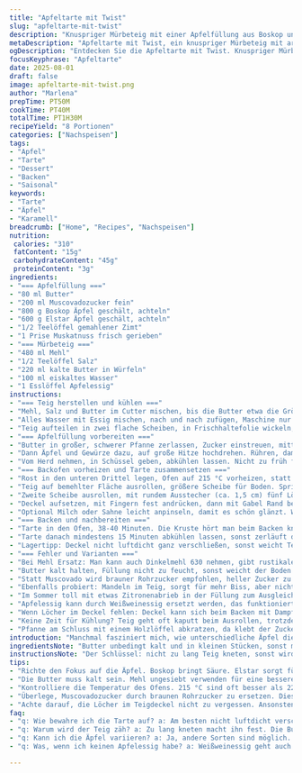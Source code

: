 ```yaml
---
title: "Apfeltarte mit Twist"
slug: "apfeltarte-mit-twist"
description: "Knuspriger Mürbeteig mit einer Apfelfüllung aus Boskop und Elstar, karamellisiert am Herd mit Muscovadozucker und Zimt. Teig leicht sauer durch Apfelessig, sorgt für bessere Textur. Deckel mit Löchern, damit Dampf entweichen kann und die Kruste nicht durchweicht. Backzeit je nach Ofen anpassen. Kühle Füllung richtig gut, bevor sie auf den Teig kommt. Servieren lauwarm oder kalt. Hält sich bis 4 Tage ohne Qualitätsverlust. Einfach, rustikal, etwas anders."
metaDescription: "Apfeltarte mit Twist, ein knuspriger Mürbeteig mit aromatischer Füllung aus Boskop und Elstar, perfekt für jeden Anlass"
ogDescription: "Entdecken Sie die Apfeltarte mit Twist. Knuspriger Mürbeteig, karamellisierte Äpfel und ein Hauch Zimt für unvergesslichen Genuss"
focusKeyphrase: "Apfeltarte"
date: 2025-08-01
draft: false
image: apfeltarte-mit-twist.png
author: "Marlena"
prepTime: PT50M
cookTime: PT40M
totalTime: PT1H30M
recipeYield: "8 Portionen"
categories: ["Nachspeisen"]
tags:
- "Apfel"
- "Tarte"
- "Dessert"
- "Backen"
- "Saisonal"
keywords:
- "Tarte"
- "Äpfel"
- "Karamell"
breadcrumb: ["Home", "Recipes", "Nachspeisen"]
nutrition: 
 calories: "310"
 fatContent: "15g"
 carbohydrateContent: "45g"
 proteinContent: "3g"
ingredients:
- "=== Apfelfüllung ==="
- "80 ml Butter"
- "200 ml Muscovadozucker fein"
- "800 g Boskop Äpfel geschält, achteln"
- "600 g Elstar Äpfel geschält, achteln"
- "1/2 Teelöffel gemahlener Zimt"
- "1 Prise Muskatnuss frisch gerieben"
- "=== Mürbeteig ==="
- "480 ml Mehl"
- "1/2 Teelöffel Salz"
- "220 ml kalte Butter in Würfeln"
- "100 ml eiskaltes Wasser"
- "1 Esslöffel Apfelessig"
instructions:
- "=== Teig herstellen und kühlen ==="
- "Mehl, Salz und Butter im Cutter mischen, bis die Butter etwa die Größe von Erbsen hat, körnig, aber nicht zu lange - sonst wird der Teig fehlersensibel zäh."
- "Alles Wasser mit Essig mischen, nach und nach zufügen, Maschine nur so lange laufen lassen, bis der Teig anfängt, sich zu verbinden. Nicht zu lange! Es soll gerade eine Kugel entstehen, nicht klebrig."
- "Teig aufteilen in zwei flache Scheiben, in Frischhaltefolie wickeln, mind. 35 Minuten in den Kühlschrank legen. Essig sorgt für bessere Elastizität im Teig. Man kann ihn auch ohne nehmen, geht, aber Teig reißt eher."
- "=== Apfelfüllung vorbereiten ==="
- "Butter in großer, schwerer Pfanne zerlassen, Zucker einstreuen, mittlere Hitze. Zucker schmilzt, Blasen, langsam karamellisiert, aber nicht verbrennen. Gelegentlich rühren, um dunkle Stellen zu vermeiden."
- "Dann Äpfel und Gewürze dazu, auf große Hitze hochdrehen. Rühren, damit nichts ansetzt. Nach ca. 11-12 Minuten merke ich: Die Elstar zerfallen schneller, die Boskop brauchen etwas länger, werden samtig. Flüssigkeit fast weg, karamellisierte Kruste lässt sich hören."
- "Vom Herd nehmen, in Schüssel geben, abkühlen lassen. Nicht zu früh füllen, sonst feuchter Teigboden gebrochen."
- "=== Backofen vorheizen und Tarte zusammensetzen ==="
- "Rost in den unteren Drittel legen, Ofen auf 215 °C vorheizen, statt 220 °C. So wird die Kruste goldbraun, aber nicht zu dunkel."
- "Teig auf bemehlter Fläche ausrollen, größere Scheibe für Boden. Springform 23 cm mit Teig auskleiden, Rand ca. 2,5 cm hochziehen. Den Apfelhaufen mitten hinein geben, nicht zu flach ausbreiten, so bleibt es saftig innen."
- "Zweite Scheibe ausrollen, mit rundem Ausstecher (ca. 1,5 cm) fünf Löcher reinstechen. Das sind Dampfabzüge. Sollte man nicht weglassen, sonst schwitzt der Deckel durch."
- "Deckel aufsetzen, mit Fingern fest andrücken, dann mit Gabel Rand bearbeiten. So hält alles zusammen, reißt nicht auf."
- "Optional Milch oder Sahne leicht anpinseln, damit es schön glänzt. Wer möchte, bestreut noch groben Zucker auf den Rand."
- "=== Backen und nachbereiten ==="
- "Tarte in den Ofen, 38-40 Minuten. Die Kruste hört man beim Backen knusprig knarren, und der Duft steigt, Zimt, Karamell. Kruste sollte schön goldbraun sein, nicht dunkel. Wenn die Hitze zu hoch, verbrennt die Unterseite schnell, lieber nach 35 Min kontrollieren."
- "Tarte danach mindestens 15 Minuten abkühlen lassen, sonst zerläuft die Füllung beim Anschneiden. Wer lieber leicht warm mag, danach nochmal 5-10 Minuten erwärmen, sonst zu weich."
- "Lagertipp: Deckel nicht luftdicht ganz verschließen, sonst weicht Teig auf. Offen bei Zimmertemperatur, max. 4 Tage."
- "=== Fehler und Varianten ==="
- "Bei Mehl Ersatz: Man kann auch Dinkelmehl 630 nehmen, gibt rustikaleren Geschmack, Teig aber vorsichtig behandeln, zäh wird er bei zu viel Wasser."
- "Butter kalt halten, Füllung nicht zu feucht, sonst weicht der Boden durch."
- "Statt Muscovado wird brauner Rohrzucker empfohlen, heller Zucker zu süß und trocken, karamellisiert nicht gut."
- "Ebenfalls probiert: Mandeln im Teig, sorgt für mehr Biss, aber nicht für Allergiker geeignet."
- "Im Sommer toll mit etwas Zitronenabrieb in der Füllung zum Ausgleich."
- "Apfelessig kann durch Weißweinessig ersetzt werden, das funktioniert auch, aber bilanziert den Teiggeschmack leicht."
- "Wenn Löcher im Deckel fehlen: Deckel kann sich beim Backen mit Dampf anheben und reißen."
- "Keine Zeit für Kühlung? Teig geht oft kaputt beim Ausrollen, trotzdem versuchen mit möglichst wenig Ruhezeit."
- "Pfanne am Schluss mit einem Holzlöffel abkratzen, da klebt der Zucker manchmal, kurz schwenken, sonst kein Problem."
introduction: "Manchmal fasziniert mich, wie unterschiedliche Äpfel die Füllung verändern. Boskop bringt Säure, Elstar Süße. Zusammen kochen sie sich anders, Texturen eben. Man sieht, wie die Butter mit dem Zucker langsam als erstes zum Schäumen beginnt, fast wie ein kleines Feuer unter der Pfanne. Kein Rezept so genau, ich höre beim Rühren die Aromen, die Pfanne zischt fast. Teig knetet sich viel besser mit Essig, glaubt man kaum. Nach vielen Fehlversuchen hatte ich dieses Pâte, der nicht zu trocken, nicht zu feucht gerät. Der Trick mit der Dampfabzug-Löchern im Deckel macht den Unterschied zwischen matschig und knusprig. Schon mittags mit Freunden gab es die Tarte, lauwarm, der Duft zog durch die Küche. Abkühlen lassen ist ein Geduldsspiel, nicht zu lange verschieben. Für mich gehört dazu auch das Teigrollen, das Klirren vom Mehl auf Tisch, den kalten Teig, die Fingerarbeit. Es ist mehr als Kuchen, es ist Erfahrung."
ingredientsNote: "Butter unbedingt kalt und in kleinen Stücken, sonst macht der Teig Probleme. Mit zu warmem Butter wird die Kruste zäh. Mehl ungesiebt verwenden, so verbindet sich die Butter besser mit dem Mehl. Essig schmeckt man hinterher kaum, sorgt aber für das bessere Aufgehen und eine mürbere Kruste. Bei der Füllung Muscovadozucker statt normalem braunen Zucker, er hat mehr Feuchtigkeit und einen kräftigen Karamellgeschmack, optimal. Äpfel am besten frisch, nicht mehlig oder zu weich, Boskop und Elstar bringen Süße und Säure ins Gleichgewicht. Zimt gebe ich immer erst am Schluss zu, sonst riecht es schnell muffig. Auf keinen Fall zu viel, nur dezent. Wer will, kann statt Butter auch Butterschmalz im Teig probieren, etwas feiner, aber oft fehlt der Geschmack. Wasser mit Essig gut kalt halten, sonst wird der Teig klebrig. Manchmal ersetze ich die Butter gelegentlich durch Mangobutter für exotischen Touch, funktioniert aber nur bedingt."
instructionsNote: "Der Schlüssel: nicht zu lang Teig kneten, sonst wird er zäh. Das Mehl-Butter-Gemisch soll körnig bleiben, sonst kein Knusper. Wasser und Essig nach und nach und spürbar dazugeben, sodass der Teig kurz zusammenkommt und nicht klebt. Der Zucker in der Füllung braucht Zeit, bis er karamellisiert, geduldig rühren, sonst klebt es unten an und dunkelt zu schnell. Äpfel anschließend nicht zu lange kochen, die Elstar lösen sich schnell auf, die Boskop geben Struktur. Löcher im oberen Teigdeckel helfen Dampf entweichen; ohne machen die Tarte matschig oder der Deckel reißt. Teig immer gut kühlen, dann lässt er sich besser verarbeiten und schrumpft beim Backen weniger. Backzeit immer im Auge behalten, nicht blind nach Minuten gehen, man sieht am Rand gut, wann die Kruste durch ist. Eher eine helle goldbraune Farbe, nicht zu dunkel. Abkühlzeit nicht verpassen, zu heiß ruinierst du die Füllung beim Schneiden. Letztlich durch Ausprobieren, aber diese Richtlinien helfen, Fehler zu umgehen."
tips:
- "Richte den Fokus auf die Äpfel. Boskop bringt Säure. Elstar sorgt für Süße. Diese Kombination ist wichtig. Karamellisiert tolle Texturen."
- "Die Butter muss kalt sein. Mehl ungesiebt verwenden für eine bessere Bindung. Es ist entscheidend, dass alles gut gekühlt ist. Andernfalls wird der Teig zäh."
- "Kontrolliere die Temperatur des Ofens. 215 °C sind oft besser als 220 °C. Sonst wird die Kruste schnell zu dunkel. Lieber mehrere Minuten vorher schauen."
- "Überlege, Muscovadozucker durch braunen Rohrzucker zu ersetzen. Dies wirkt sich auf den Geschmack aus. Zimt kommt zuletzt dazu, für ein ausgewogenes Aroma."
- "Achte darauf, die Löcher im Teigdeckel nicht zu vergessen. Ansonsten schwitzt die Tarte und wird matschig. Es ist ein kleiner aber wichtiger Schritt."
faq:
- "q: Wie bewahre ich die Tarte auf? a: Am besten nicht luftdicht verschließen. Sie wird weich. Bei Zimmertemperatur und max. 4 Tage halten."
- "q: Warum wird der Teig zäh? a: Zu lang kneten macht ihn fest. Die Butter soll kalt bleiben. Mach den Teig eher schnell."
- "q: Kann ich die Äpfel variieren? a: Ja, andere Sorten sind möglich. Aber achte darauf, nicht zu viele mehlig kochende Äpfel zu verwenden."
- "q: Was, wenn ich keinen Apfelessig habe? a: Weißweinessig geht auch gut. Aber der Geschmack wird ein wenig anders. Nimm jedoch nicht zu viel."

---
```

